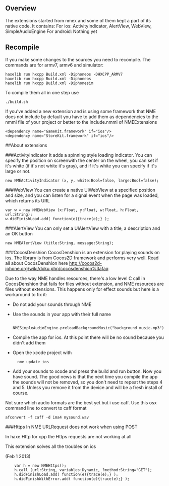 ## Overview

The extensions started from nmex and some of them kept a part of its native code. It contains:
For ios: ActivityIndicator, AlertView, WebView, SimpleAudioEngine
For android: Nothing yet

## Recompile

If you make some changes to the sources you need to recompile. The commands are for armv7, armv6 and simulator:

	haxelib run hxcpp Build.xml -Diphoneos -DHXCPP_ARMV7
	haxelib run hxcpp Build.xml -Diphoneos
	haxelib run hxcpp Build.xml -Diphonesim

To compile them all in one step use

	./build.sh

If you've added a new extension and is using some framework that NME does not include by default you have to add them as dependencies to the nmml file of your project or better to the include.nmml of NMEExtensions

	<dependency name="GameKit.framework" if="ios"/>
	<dependency name="StoreKit.framework" if="ios"/>
	

##About extensions

###ActivityIndicator
It adds a spinning style loading indicator. You can specify the position on screenwith the center on the wheel, you can set if it's white (if it's not white it's gray), and if it's white you can specify if it's large or not.

	new NMEActivityIndicator (x, y, white:Bool=false, large:Bool=false);
	
###WebView
You can create a native UIWebView at a specified position and size, and you can listen for a signal event when the page was loaded, which returns its URL

	var w = new NMEWebView (x:Float, y:Float, w:Float, h:Float, url:String);
	w.didFinishLoad.add( function(e){trace(e);} );

###AlertView
You can only set a UIAlertView with a title, a description and an OK button

	new NMEAlertView (title:String, message:String);

###CocosDenshion
CocosDenshion is an extension for playing sounds on ios. The library is from Cocos2D framework and performs very well. Read all about CocosDenshion here http://cocos2d-iphone.org/wiki/doku.php/cocosdenshion%3afaq

Due to the way NME handles resources, there's a low level C call in CocosDenshion that fails for files without extension, and NME resources are files without extensions. This happens only for effect sounds but here is a workaround to fix it:
* Do not add your sounds through NME
* Use the sounds in your app with their full name

		NMESimpleAudioEngine.preloadBackgroundMusic("background_music.mp3");

* Compile the app for ios. At this point there will be no sound because you didn't add them
* Open the xcode project with
	
		nme update ios
	
* Add your sounds to xcode and press the build and run button.
Now you have sound. The good news is that the next time you compile the app the sounds will not be removed, so you don't need to repeat the steps 4 and 5. Unless you remove it from the device and will be a fresh install of course.

Not sure which audio formats are the best yet but i use caff. Use this osx command line to convert to caff format

	afconvert -f caff -d ima4 mysound.wav

###Https
In NME URLRequest does not work when using POST

In haxe.Http for cpp the Https requests are not working at all

This extension solves all the troubles on ios

(Feb 1 2013)

		var h = new NMEHttps();
		h.call (url:String, variables:Dynamic, ?method:String="GET");
		h.didFinishLoad.add( function(e){trace(e);} );
		h.didFinishWithError.add( function(e){trace(e);} );
		